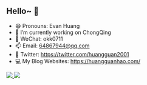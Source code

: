 ## Hello~ 👋

- 😄 Pronouns: Evan Huang
- 🔭 I’m currently working on ChongQing
- 💬 WeChat: okk0711
- 📫 Email: <64867944@qq.com>
- 🐤 Twitter: <https://twitter.com/huangguan2001>
- 💻 My Blog Websites: <https://huangguanhao.com/> 

<a href="https://github.com/huangguan2001/">
  <img  src="https://github-readme-stats.vercel.app/api?username=huangguan2001&theme=algolia&count_private=true&show_icons=true" />
</a>

<a href="https://github.com/huangguan2001/">
  <img  src="https://github-readme-stats.vercel.app/api/top-langs/?username=huangguan2001&layout=compact" />
</a>
